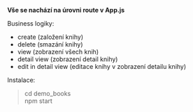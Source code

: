 
**Vše se nachází na úrovni route v App.js**

Business logiky:
- create (založení knihy)
- delete (smazání knihy)
- view (zobrazení všech knih)
- detail view (zobrazení detail knihy)
- edit in detail view (editace knihy v zobrazení detailu knihy)

Instalace:
> cd demo_books <br />
> npm start

